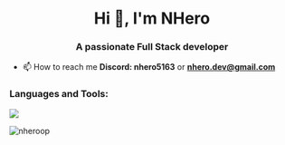 <h1 align="center">Hi 👋, I'm NHero</h1>
<h3 align="center">A passionate Full Stack developer</h3>

- 📫 How to reach me **Discord: nhero5163** or **nhero.dev@gmail.com**

<h3 align="left">Languages and Tools:</h3>
<img src="https://skillicons.dev/icons?i=nextjs,react,tailwind,ts,js,html,css,appwrite,mongodb,nodejs,express,discordjs,vercel,mysql" />

<p><img align="center" src="https://github-readme-stats.vercel.app/api/top-langs?username=nheroop&show_icons=true&locale=en&layout=compact" alt="nheroop" /></p>
